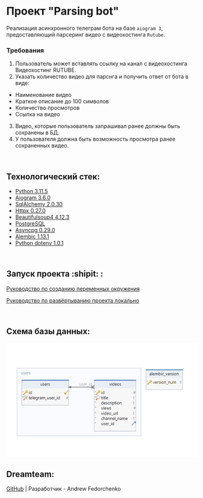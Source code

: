 # Проект "Parsing bot"

Реализация асинхронного телеграм бота на базе `aiogram 3`, предоставляющий парсеринг видео с видеохостинга `Rutube`.

### Требования

1. Пользователь может вставлять ссылку на канал с видеохостинга Видеохостинг RUTUBE.
2. Указать количество видео для парснга и получить ответ от бота в виде:
- Наименование видео
- Краткое описание до 100 символов
- Количество просмотров
- Ссылка на видео
3. Видео, которые пользователь запрашивал ранее должны быть сохранены в БД.
4. У пользователя должна быть возможность просмотра ранее сохраненных видео.

<br>

## Технологический стек:
- [Python 3.11.5](https://docs.python.org/release/3.11.5/)
- [Aiogram 3.6.0](https://docs.aiogram.dev/en/latest/)
- [SqlAlchemy 2.0.30](https://www.sqlalchemy.org/)
- [Httpx 0.27.0](https://www.python-httpx.org/)
- [Beautifulsoup4 4.12.3](https://www.crummy.com/software/BeautifulSoup/bs4/doc/)
- [PostgreSQL](https://www.postgresql.org/docs/current/)
- [Asyncpg 0.29.0](https://magicstack.github.io/asyncpg/current/)
- [Alembic 1.13.1](https://alembic.sqlalchemy.org/en/latest/)
- [Python dotenv 1.0.1](https://pypi.org/project/python-dotenv/)


<br>

## Запуск проекта :shipit: :
[Руководство по созданию переменных окружения](.env.example)

[Руководство по развёртыванию проекта локально](./SetUpLocal.md)

<br>

## Схема базы данных:

<img src="./assets/db_schema.png" alt="Schema of db">

<br>

## Dreamteam:

[GitHub](https://github.com/Furturnax) | Разработчик - Andrew Fedorchenko 